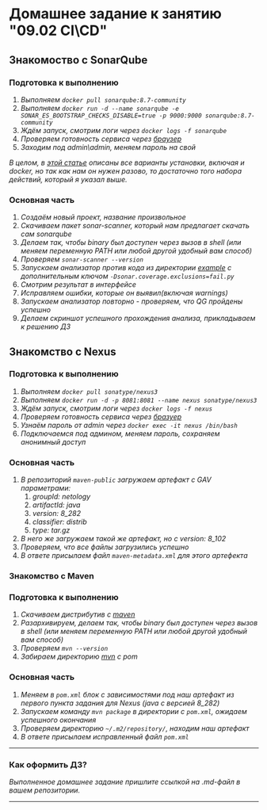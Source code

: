 # Домашнее задание к занятию "09.02 CI\CD"

## Знакомоство с SonarQube

### Подготовка к выполнению

1. *Выполняем `docker pull sonarqube:8.7-community`*
2. *Выполняем `docker run -d --name sonarqube -e SONAR_ES_BOOTSTRAP_CHECKS_DISABLE=true -p 9000:9000 sonarqube:8.7-community`*
3. *Ждём запуск, смотрим логи через `docker logs -f sonarqube`*
4. *Проверяем готовность сервиса через [браузер](http://localhost:9000)*
5. *Заходим под admin\admin, меняем пароль на свой*

*В целом, в [этой статье](https://docs.sonarqube.org/latest/setup/install-server/) описаны все варианты установки, включая и docker, но так как нам он нужен разово, то достаточно того набора действий, который я указал выше.*

### Основная часть

1. *Создаём новый проект, название произвольное*
2. *Скачиваем пакет sonar-scanner, который нам предлагает скачать сам sonarqube*
3. *Делаем так, чтобы binary был доступен через вызов в shell (или меняем переменную PATH или любой другой удобный вам способ)*
4. *Проверяем `sonar-scanner --version`*
5. *Запускаем анализатор против кода из директории [example](./example) с дополнительным ключом `-Dsonar.coverage.exclusions=fail.py`*
6. *Смотрим результат в интерфейсе*
7. *Исправляем ошибки, которые он выявил(включая warnings)*
8. *Запускаем анализатор повторно - проверяем, что QG пройдены успешно*
9. *Делаем скриншот успешного прохождения анализа, прикладываем к решению ДЗ*

## Знакомство с Nexus

### Подготовка к выполнению

1. *Выполняем `docker pull sonatype/nexus3`*
2. *Выполняем `docker run -d -p 8081:8081 --name nexus sonatype/nexus3`*
3. *Ждём запуск, смотрим логи через `docker logs -f nexus`*
4. *Проверяем готовность сервиса через [бразуер](http://localhost:8081)*
5. *Узнаём пароль от admin через `docker exec -it nexus /bin/bash`*
6. *Подключаемся под админом, меняем пароль, сохраняем анонимный доступ*

### Основная часть

1. *В репозиторий `maven-public` загружаем артефакт с GAV параметрами:*
   1. *groupId: netology*
   2. *artifactId: java*
   3. *version: 8_282*
   4. *classifier: distrib*
   5. *type: tar.gz*
2. *В него же загружаем такой же артефакт, но с version: 8_102*
3. *Проверяем, что все файлы загрузились успешно*
4. *В ответе присылаем файл `maven-metadata.xml` для этого артефекта*

### Знакомство с Maven

### Подготовка к выполнению

1. *Скачиваем дистрибутив с [maven](https://maven.apache.org/download.cgi)*
2. *Разархивируем, делаем так, чтобы binary был доступен через вызов в shell (или меняем переменную PATH или любой другой удобный вам способ)*
3. *Проверяем `mvn --version`*
4. *Забираем директорию [mvn](./mvn) с pom*

### Основная часть

1. *Меняем в `pom.xml` блок с зависимостями под наш артефакт из первого пункта задания для Nexus (java с версией 8_282)*
2. *Запускаем команду `mvn package` в директории с `pom.xml`, ожидаем успешного окончания*
3. *Проверяем директорию `~/.m2/repository/`, находим наш артефакт*
4. *В ответе присылаем исправленный файл `pom.xml`*

---

### Как оформить ДЗ?

*Выполненное домашнее задание пришлите ссылкой на .md-файл в вашем репозитории.*

---
